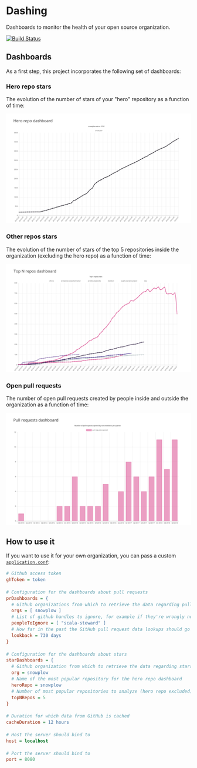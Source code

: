 # Dashing

Dashboards to monitor the health of your open source organization.

[![Build Status](https://travis-ci.org/BenFradet/dashing.svg?branch=master)](https://travis-ci.org/BenFradet/dashing)

## Dashboards

As a first step, this project incorporates the following set of dashboards:

### Hero repo stars

The evolution of the number of stars of your "hero" repository as a function of time:

![hero-repo](https://github.com/BenFradet/dashing/raw/master/screenshots/hero_repo_stars.png)

### Other repos stars

The evolution of the number of stars of the top 5 repositories inside the organization (excluding
the hero repo) as a function of time:

![topn-repos](https://github.com/BenFradet/dashing/raw/master/screenshots/top_n_repos_stars.png)

### Open pull requests

The number of open pull requests created by people inside and outside the organization as a function
of time:

![opened-prs](https://github.com/BenFradet/dashing/raw/master/screenshots/opened_prs.png)

## How to use it

If you want to use it for your own organization, you can pass a custom
[`application.conf`](server/src/main/resources/reference.conf):

```ini
# Github access token
ghToken = token

# Configuration for the dashboards about pull requests
prDashboards = {
  # Github organizations from which to retrieve the data regarding pull requests
  orgs = [ snowplow ]
  # List of github handles to ignore, for example if they're wrongly not part of the org
  peopleToIgnore = [ "scala-steward" ]
  # How far in the past the GitHub pull request data lookups should go
  lookback = 730 days
}

# Configuration for the dashboards about stars
starDashboards = {
  # Github organization from which to retrieve the data regarding stars
  org = snowplow
  # Name of the most popular repository for the hero repo dashboard
  heroRepo = snowplow
  # Number of most popular repositories to analyze (hero repo excluded)
  topNRepos = 5
}

# Duration for which data from GitHub is cached
cacheDuration = 12 hours

# Host the server should bind to
host = localhost

# Port the server should bind to
port = 8080
```

